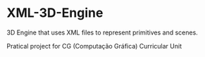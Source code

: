 # XML-3D-Engine
3D Engine that uses XML files to represent primitives and scenes.

Pratical project for CG (Computação Gráfica) Curricular Unit
